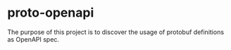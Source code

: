 # proto-openapi

The purpose of this project is to discover the usage of protobuf definitions as OpenAPI spec.